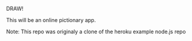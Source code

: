 DRAW!

This will be an online pictionary app.

Note: This repo was originaly a clone of the heroku example node.js repo
